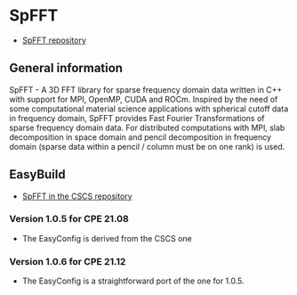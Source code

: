 # SpFFT

  * [SpFFT repository](https://github.com/eth-cscs/SpFFT)

## General information

SpFFT - A 3D FFT library for sparse frequency domain data written in C++ with 
support for MPI, OpenMP, CUDA and ROCm. Inspired by the need of some 
computational material science applications with spherical cutoff data in 
frequency domain, SpFFT provides Fast Fourier Transformations of sparse 
frequency domain data. For distributed computations with MPI, slab decomposition
in space domain and pencil decomposition in frequency domain
(sparse data within a pencil / column must be on one rank) is used.

## EasyBuild

  * [SpFFT in the CSCS repository](https://github.com/easybuilders/CSCS/tree/master/easybuild/easyconfigs/s/SpFFT)

### Version 1.0.5 for CPE 21.08

  * The EasyConfig is derived from the CSCS one
  

### Version 1.0.6 for CPE 21.12

  * The EasyConfig is a straightforward port of the one for 1.0.5.
